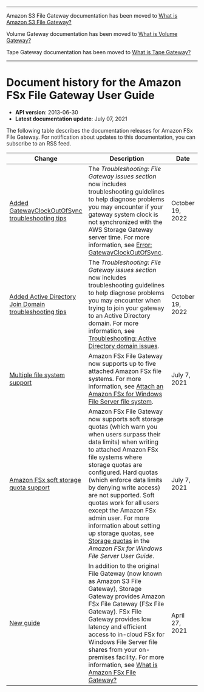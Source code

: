 --------

Amazon S3 File Gateway documentation has been moved to [What is Amazon S3 File Gateway?](https://docs.aws.amazon.com/filegateway/latest/files3/WhatIsStorageGateway.html)

Volume Gateway documentation has been moved to [What is Volume Gateway?](https://docs.aws.amazon.com/storagegateway/latest/vgw/WhatIsStorageGateway.html)

Tape Gateway documentation has been moved to [What is Tape Gateway?](https://docs.aws.amazon.com/storagegateway/latest/tgw/WhatIsStorageGateway.html)

--------

# Document history for the Amazon FSx File Gateway User Guide<a name="doc-history"></a>
+ **API version**: 2013\-06\-30
+ **Latest documentation update**: July 07, 2021

The following table describes the documentation releases for Amazon FSx File Gateway\. For notification about updates to this documentation, you can subscribe to an RSS feed\.

| Change | Description | Date | 
| --- |--- |--- |
| [Added GatewayClockOutOfSync troubleshooting tips](#doc-history) | The *Troubleshooting: File Gateway issues section* now includes troubleshooting guidelines to help diagnose problems you may encounter if your gateway system clock is not synchronized with the AWS Storage Gateway server time\. For more information, see [Error: GatewayClockOutOfSync](https://docs.aws.amazon.com/filegateway/latest/filefsxw/troubleshooting-file-gateway-issues.html#troubleshoot-logging-errors-gatewayclockoutofsync)\. | October 19, 2022 | 
| [Added Active Directory Join Domain troubleshooting tips](#doc-history) | The *Troubleshooting: File Gateway issues section* now includes troubleshooting guidelines to help diagnose problems you may encounter when trying to join your gateway to an Active Directory domain\. For more information, see [Troubleshooting: Active Directory domain issues](https://docs.aws.amazon.com/filegateway/latest/filefsxw/troubleshooting-file-gateway-issues.html#troubleshooting-ad-domain)\. | October 19, 2022 | 
| [Multiple file system support](#doc-history) | Amazon FSx File Gateway now supports up to five attached Amazon FSx file systems\. For more information, see [Attach an Amazon FSx for Windows File Server file system](https://docs.aws.amazon.com/filegateway/latest/filefsxw/attach-fsxw-filesystem.html)\. | July 7, 2021 | 
| [Amazon FSx soft storage quota support](#doc-history) | Amazon FSx File Gateway now supports soft storage quotas \(which warn you when users surpass their data limits\) when writing to attached Amazon FSx file systems where storage quotas are configured\. Hard quotas \(which enforce data limits by denying write access\) are not supported\. Soft quotas work for all users except the Amazon FSx admin user\. For more information about setting up storage quotas, see [Storage quotas](https://docs.aws.amazon.com/fsx/latest/WindowsGuide/managing-user-quotas.html) in the *Amazon FSx for Windows File Server User Guide*\. | July 7, 2021 | 
| [New guide](#doc-history) | In addition to the original File Gateway \(now known as Amazon S3 File Gateway\), Storage Gateway provides Amazon FSx File Gateway \(FSx File Gateway\)\. FSx File Gateway provides low latency and efficient access to in\-cloud FSx for Windows File Server file shares from your on\-premises facility\. For more information, see [What is Amazon FSx File Gateway?](https://docs.aws.amazon.com/filegateway/latest/filefsxw/what-is-file-fsxw.html) | April 27, 2021 | 